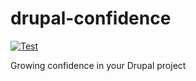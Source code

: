 # drupal-confidence

[![Test](https://github.com/eiriksm/drupal-confidence/actions/workflows/test.yml/badge.svg)](https://github.com/eiriksm/drupal-confidence/actions/workflows/test.yml)

Growing confidence in your Drupal project
